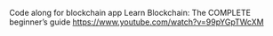 Code along for blockchain app
Learn Blockchain: The COMPLETE beginner’s guide
https://www.youtube.com/watch?v=99pYGpTWcXM
